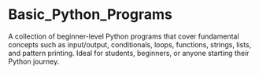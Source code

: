 # Basic_Python_Programs
A collection of beginner-level Python programs that cover fundamental concepts such as input/output, conditionals, loops, functions, strings, lists, and pattern printing.  Ideal for students, beginners, or anyone starting their Python journey.
